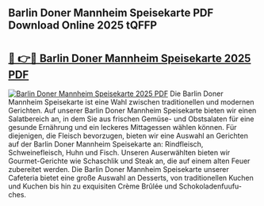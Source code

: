 ## Barlin Doner Mannheim Speisekarte PDF Download Online 2025 tQFFP

# <h2><a href="http://gccll4.nevu.top/?p=Barlin+Doner+Mannheim+Speisekarte">🔗 👉🔴 Barlin Doner Mannheim Speisekarte 2025 PDF</a></h2>

[![Barlin Doner Mannheim Speisekarte 2025 PDF](https://i.imgur.com/dBaPXMq.png)](http://gccll4.nevu.top/?p=Barlin+Doner+Mannheim+Speisekarte)
Die Barlin Doner Mannheim Speisekarte ist eine Wahl zwischen traditionellen und modernen Gerichten. Auf unserer Barlin Doner Mannheim Speisekarte bieten wir einen Salatbereich an, in dem Sie aus frischen Gemüse- und Obstsalaten für eine gesunde Ernährung und ein leckeres Mittagessen wählen können. Für diejenigen, die Fleisch bevorzugen, bieten wir eine Auswahl an Gerichten auf der Barlin Doner Mannheim Speisekarte an: Rindfleisch, Schweinefleisch, Huhn und Fisch. Unseren Auserwählten bieten wir Gourmet-Gerichte wie Schaschlik und Steak an, die auf einem alten Feuer zubereitet werden. Die Barlin Doner Mannheim Speisekarte unserer Cafeteria bietet eine große Auswahl an Desserts, von traditionellen Kuchen und Kuchen bis hin zu exquisiten Crème Brûlée und Schokoladenfuufu-ches.
